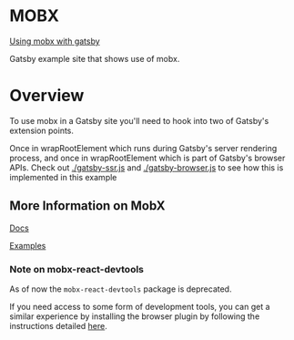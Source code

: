 # MOBX

[Using mobx with gatsby](https://dazzling-meninsky-6f4ac3.netlify.com/)

Gatsby example site that shows use of mobx.

# Overview

To use mobx in a Gatsby site you'll need to hook into two of Gatsby's extension points.

Once in wrapRootElement which runs during Gatsby's server rendering process, and once in wrapRootElement which is part of Gatsby's browser APIs.
Check out [./gatsby-ssr.js](./gatsby-ssr.js) and [./gatsby-browser.js](./gatsby-browser.js) to see how this is implemented in this example

## More Information on MobX

[Docs](https://mobx.js.org/)

[Examples](https://github.com/mobxjs/mobx-examples)

### Note on mobx-react-devtools

As of now the `mobx-react-devtools` package is deprecated.

If you need access to some form of development tools, you can get a similar experience by installing the browser plugin by following the instructions detailed [here](https://github.com/mobxjs/mobx-devtools).
